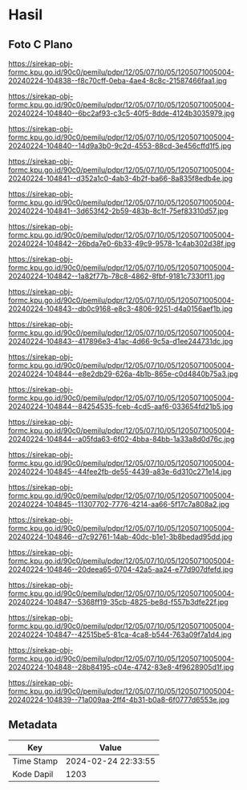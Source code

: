 # Hasil

## Foto C Plano

https://sirekap-obj-formc.kpu.go.id/90c0/pemilu/pdpr/12/05/07/10/05/1205071005004-20240224-104838--f8c70cff-0eba-4ae4-8c8c-21587466faa1.jpg

https://sirekap-obj-formc.kpu.go.id/90c0/pemilu/pdpr/12/05/07/10/05/1205071005004-20240224-104840--6bc2af93-c3c5-40f5-8dde-4124b3035979.jpg

https://sirekap-obj-formc.kpu.go.id/90c0/pemilu/pdpr/12/05/07/10/05/1205071005004-20240224-104840--14d9a3b0-9c2d-4553-88cd-3e456cffd1f5.jpg

https://sirekap-obj-formc.kpu.go.id/90c0/pemilu/pdpr/12/05/07/10/05/1205071005004-20240224-104841--d352a1c0-4ab3-4b2f-ba66-8a835f8edb4e.jpg

https://sirekap-obj-formc.kpu.go.id/90c0/pemilu/pdpr/12/05/07/10/05/1205071005004-20240224-104841--3d653f42-2b59-483b-8c1f-75ef83310d57.jpg

https://sirekap-obj-formc.kpu.go.id/90c0/pemilu/pdpr/12/05/07/10/05/1205071005004-20240224-104842--26bda7e0-6b33-49c9-9578-1c4ab302d38f.jpg

https://sirekap-obj-formc.kpu.go.id/90c0/pemilu/pdpr/12/05/07/10/05/1205071005004-20240224-104842--1a82f77b-78c8-4862-8fbf-9181c7330f11.jpg

https://sirekap-obj-formc.kpu.go.id/90c0/pemilu/pdpr/12/05/07/10/05/1205071005004-20240224-104843--db0c9168-e8c3-4806-9251-d4a0156aef1b.jpg

https://sirekap-obj-formc.kpu.go.id/90c0/pemilu/pdpr/12/05/07/10/05/1205071005004-20240224-104843--417896e3-41ac-4d66-9c5a-d1ee244731dc.jpg

https://sirekap-obj-formc.kpu.go.id/90c0/pemilu/pdpr/12/05/07/10/05/1205071005004-20240224-104844--e8e2db29-626a-4b1b-865e-c0d4840b75a3.jpg

https://sirekap-obj-formc.kpu.go.id/90c0/pemilu/pdpr/12/05/07/10/05/1205071005004-20240224-104844--84254535-fceb-4cd5-aaf6-033654fd21b5.jpg

https://sirekap-obj-formc.kpu.go.id/90c0/pemilu/pdpr/12/05/07/10/05/1205071005004-20240224-104844--a05fda63-6f02-4bba-84bb-1a33a8d0d76c.jpg

https://sirekap-obj-formc.kpu.go.id/90c0/pemilu/pdpr/12/05/07/10/05/1205071005004-20240224-104845--44fee2fb-de55-4439-a83e-6d310c271e14.jpg

https://sirekap-obj-formc.kpu.go.id/90c0/pemilu/pdpr/12/05/07/10/05/1205071005004-20240224-104845--11307702-7776-4214-aa66-5f17c7a808a2.jpg

https://sirekap-obj-formc.kpu.go.id/90c0/pemilu/pdpr/12/05/07/10/05/1205071005004-20240224-104846--d7c92761-14ab-40dc-b1e1-3b8bedad95dd.jpg

https://sirekap-obj-formc.kpu.go.id/90c0/pemilu/pdpr/12/05/07/10/05/1205071005004-20240224-104846--20deea65-0704-42a5-aa24-e77d907dfefd.jpg

https://sirekap-obj-formc.kpu.go.id/90c0/pemilu/pdpr/12/05/07/10/05/1205071005004-20240224-104847--5368ff19-35cb-4825-be8d-f557b3dfe22f.jpg

https://sirekap-obj-formc.kpu.go.id/90c0/pemilu/pdpr/12/05/07/10/05/1205071005004-20240224-104847--42515be5-81ca-4ca8-b544-763a09f7a1d4.jpg

https://sirekap-obj-formc.kpu.go.id/90c0/pemilu/pdpr/12/05/07/10/05/1205071005004-20240224-104848--28b84195-c04e-4742-83e8-4f9628905d1f.jpg

https://sirekap-obj-formc.kpu.go.id/90c0/pemilu/pdpr/12/05/07/10/05/1205071005004-20240224-104839--71a009aa-2ff4-4b31-b0a8-6f0777d6553e.jpg


## Metadata

| Key        | Value               |
| ---------- | ------------------- |
| Time Stamp | 2024-02-24 22:33:55 |
| Kode Dapil | 1203                |



